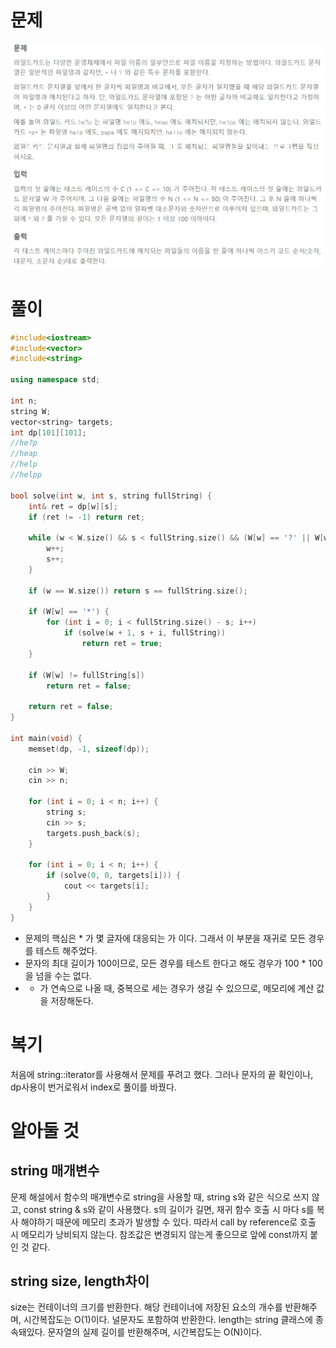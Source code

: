 # 문제
![](../../images/Pasted%20image%2020231203210910.png)

# 풀이
```c++
#include<iostream>
#include<vector>
#include<string>

using namespace std;

int n;
string W;
vector<string> targets;
int dp[101][101];
//he?p
//heap
//help
//helpp

bool solve(int w, int s, string fullString) {
	int& ret = dp[w][s];
	if (ret != -1) return ret;

	while (w < W.size() && s < fullString.size() && (W[w] == '?' || W[w] == fullString[s])){
		w++;
		s++;
	}

	if (w == W.size()) return s == fullString.size();

	if (W[w] == '*') {
		for (int i = 0; i < fullString.size() - s; i++)
			if (solve(w + 1, s + i, fullString))
				return ret = true;
	}

	if (W[w] != fullString[s])
		return ret = false;

	return ret = false;
}

int main(void) {
	memset(dp, -1, sizeof(dp));

	cin >> W;
	cin >> n;

	for (int i = 0; i < n; i++) {
		string s;
		cin >> s;
		targets.push_back(s);
	}

	for (int i = 0; i < n; i++) {
		if (solve(0, 0, targets[i])) {
			cout << targets[i];
		}
	}
}
```

- 문제의 핵심은 * 가 몇 글자에 대응되는 가 이다. 그래서 이 부분을 재귀로 모든 경우를 테스트 해주었다.
- 문자의 최대 길이가 100이므로, 모든 경우를 테스트 한다고 해도 경우가 100 * 100을 넘을 수는 없다. 
- * 가 연속으로 나올 때, 중복으로 세는 경우가 생길 수 있으므로, 메모리에 계산 값을 저장해둔다.
# 복기
처음에 string::iterator를 사용해서 문제를 푸려고 했다.
그러나 문자의 끝 확인이나, dp사용이 번거로워서 index로 풀이를 바꿨다.

# 알아둘 것
## string 매개변수
문제 해설에서 함수의 매개변수로 string을 사용할 때, string s와 같은 식으로 쓰지 않고, const string & s와 같이 사용했다.
s의 길이가 길면, 재귀 함수 호출 시 마다 s를 복사 해야하기 때문에 메모리 초과가 발생할 수 있다. 따라서 call by reference로 호출 시 메모리가 낭비되지 않는다. 참조값은 변경되지 않는게 좋으므로 앞에 const까지 붙인 것 같다.

## string size, length차이
size는 컨테이너의 크기를 반환한다. 해당 컨테이너에 저장된 요소의 개수를 반환해주며, 시간복잡도는 O(1)이다. 널문자도 포함하여 반환한다.
length는 string 클래스에 종속돼있다. 문자열의 실제 길이를 반환해주며, 시간복잡도는 O(N)이다.
